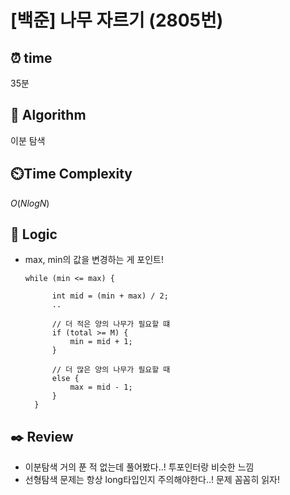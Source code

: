 # [백준] 나무 자르기 (2805번)

## ⏰  **time**
35분

## :pushpin: **Algorithm**

이분 탐색

## ⏲️**Time Complexity**

$O(NlogN)$

## :round_pushpin: **Logic**
- max, min의 값을 변경하는 게 포인트!
  ```
  while (min <= max) {
			
		int mid = (min + max) / 2;
		..

		// 더 적은 양의 나무가 필요할 떄
		if (total >= M) {
			min = mid + 1;
		}
		
		// 더 많은 양의 나무가 필요할 때
		else {
			max = mid - 1;
		}
	}
	```

## :black_nib: **Review**
- 이분탐색 거의 푼 적 없는데 풀어봤다..! 투포인터랑 비슷한 느낌
- 선형탐색 문제는 항상 long타입인지 주의해야한다..! 문제 꼼꼼히 읽자!
